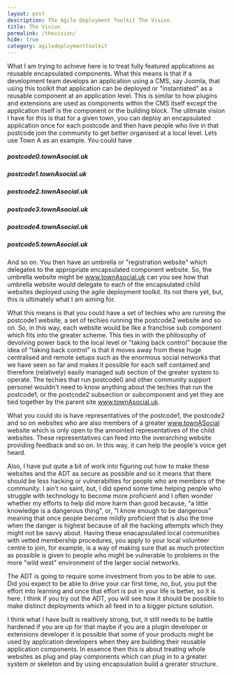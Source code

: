 ```yaml
---
layout: post
description: The Agile Deployment Toolkit The Vision
title: The Vision
permalink: /thevision/
hide: true
category: agiledeploymenttoolkit
---
```


What I am trying to achieve here is to treat fully featured applications as reusable encapsulated components. What this means is that if a development team develops an application using a CMS, say Joomla, that using this toolkit that application can be deployed or "instantiated" as a reusable component at an application level. This is similar to how plugins and extensions are used as components within the CMS itself except the application itself is the component or the building block. The ulitmate vision I have for this is that for a given town, you can deploy an encapsulated application once for each postcode and then have people who live in that postcode join the community to get better organised at a local level. Lets use Town A as an example. You could have

##### postcode0.townAsocial.uk  
##### postcode1.townAsocial.uk  
##### postcode2.townAsocial.uk  
##### postcode3.townAsocial.uk  
##### postcode4.townAsocial.uk  
##### postcode5.townAsocial.uk  

And so on. You then have an umbrella or "registration website" which delegates to the appropriate encapsulated component website. So, the umbrella website might be
www.townAsocial.uk can you see how that umbrella website would delegate to each of the encapsulated child websites deployed using the agile deployment toolkit. Its not there yet, but, this is ultimately what I am aiming for. 

What this means is that you could have a set of techies who are running the postcode1 website, a set of techies running the postcode2 website and so on. So, in this way, each website would be like a franchise sub component which fits into the greater scheme. This ties in with the philosophy of devolving power back to the local level or "taking back control" because the idea of "taking back control" is that it moves away from these huge centralised and remote setups such as the enormous social networks that we have seen so far and makes it possible for each self contained and therefore (relatively) easily managed sub section of the greater system to operate. The techies that run postcode0 and other community support personel wouldn't need to know anything about the techies that run the postcode1, or the postcode2 subsection or subcomponent and yet they are tied together by the parent site www.townAsocial.uk.

What you could do is have representatives of the postcode1, the postcode2 and so on websites who are also members of a greater www.townASocial website which is only open to the annointed representatives of the child websites. These representatives can feed into the overarching website providing feedback and so on. In this way, it can help the people's voice get heard. 

Also, I have put quite a bit of work into figuring out how to make these websites and the ADT as secure as possible and so it means that there should be less hacking or vulnerabilties for people who are members of the community. I ain't no saint, but, I did spend some time helping people who struggle with technology to become more proficient and I often wonder whether my efforts to help did more harm than good because, "a little knowledge is a dangerous thing", or, "I know enough to be dangerous" meaning that once people become mildly proficient that is also the time when the danger is highest because of all the hacking attempts which they might not be savvy about. Having these enacapsulated local communities with vetted membership procedures, you apply to your local volunteer centre to join, for example, is a way of making sure that as much protection as possible is given to people who might be vulnerable to problems in the more "wild west" environment of the larger social networks. 

The ADT is going to require some investment from you to be able to use. Did you expect to be able to drive your car first time, no, but, you put the effort into learning and once that effort is put in your life is better, so it is here. I think if you try out the ADT, you will see how it should be possible to make distinct deployments which all feed in to a bigger picture solution. 

I think what I have built is realtively strong, but, it still needs to be battle hardened if you are up for that maybe if you are a plugin developer or extensions developer it is possible that some of your products might be used by application developers when they are building their reusable application components. In essence then this is about treating whole websites as plug and play components which can plug in to a greater system or skeleton and by using encapsulation build a grerater structure. 
